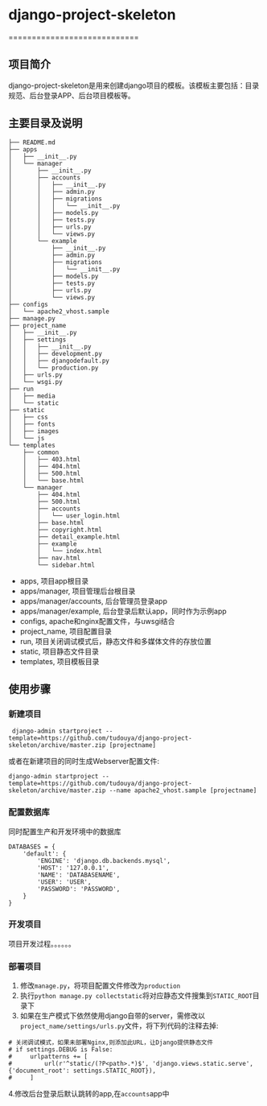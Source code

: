 # django-project-skeleton
============================
## 项目简介
django-project-skeleton是用来创建django项目的模板。该模板主要包括：目录规范、后台登录APP、后台项目模板等。  

## 主要目录及说明
```
├── README.md
├── apps
│   ├── __init__.py
│   └── manager
│       ├── __init__.py
│       ├── accounts
│       │   ├── __init__.py
│       │   ├── admin.py
│       │   ├── migrations
│       │   │   └── __init__.py
│       │   ├── models.py
│       │   ├── tests.py
│       │   ├── urls.py
│       │   └── views.py
│       └── example
│           ├── __init__.py
│           ├── admin.py
│           ├── migrations
│           │   └── __init__.py
│           ├── models.py
│           ├── tests.py
│           ├── urls.py
│           └── views.py
├── configs
│   └── apache2_vhost.sample
├── manage.py
├── project_name
│   ├── __init__.py
│   ├── settings
│   │   ├── __init__.py
│   │   ├── development.py
│   │   ├── djangodefault.py
│   │   └── production.py
│   ├── urls.py
│   └── wsgi.py
├── run
│   ├── media
│   └── static
├── static
│   ├── css
│   ├── fonts
│   ├── images
│   └── js
└── templates
    ├── common
    │   ├── 403.html
    │   ├── 404.html
    │   ├── 500.html
    │   └── base.html
    └── manager
        ├── 404.html
        ├── 500.html
        ├── accounts
        │   └── user_login.html
        ├── base.html
        ├── copyright.html
        ├── detail_example.html
        ├── example
        │   └── index.html
        ├── nav.html
        └── sidebar.html
```

* apps, 项目app根目录
* apps/manager, 项目管理后台根目录
* apps/manager/accounts, 后台管理员登录app
* apps/manager/example, 后台登录后默认app，同时作为示例app
* configs, apache和nginx配置文件，与uwsgi结合
* project_name, 项目配置目录
* run, 项目关闭调试模式后，静态文件和多媒体文件的存放位置
* static, 项目静态文件目录
* templates, 项目模板目录

## 使用步骤

### 新建项目
```
 django-admin startproject --template=https://github.com/tudouya/django-project-skeleton/archive/master.zip [projectname]
```
或者在新建项目的同时生成Webserver配置文件: 

```
django-admin startproject --template=https://github.com/tudouya/django-project-skeleton/archive/master.zip --name apache2_vhost.sample [projectname]
```

### 配置数据库
同时配置生产和开发环境中的数据库

```
DATABASES = {
    'default': {
        'ENGINE': 'django.db.backends.mysql',
        'HOST': '127.0.0.1',
        'NAME': 'DATABASENAME',
        'USER': 'USER',
        'PASSWORD': 'PASSWORD',
    }
}

```

### 开发项目
项目开发过程。。。。。。


### 部署项目
1. 修改`manage.py`，将项目配置文件修改为`production`
2. 执行`python manage.py collectstatic`将对应静态文件搜集到`STATIC_ROOT`目录下
3. 如果在生产模式下依然使用django自带的server，需修改以`project_name/settings/urls.py`文件，将下列代码的注释去掉:  

```
# 关闭调试模式，如果未部署Nginx,则添加此URL，让Django提供静态文件
# if settings.DEBUG is False:
#     urlpatterns += [
#         url(r'^static/(?P<path>.*)$', 'django.views.static.serve', {'document_root': settings.STATIC_ROOT}),
#     ]
```
4.修改后台登录后默认跳转的app,在`accounts`app中
